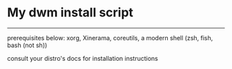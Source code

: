 # My dwm install script
-----------------------
prerequisites below:
xorg, Xinerama, coreutils, a modern shell (zsh, fish, bash (not sh))

consult your distro's docs for installation instructions
